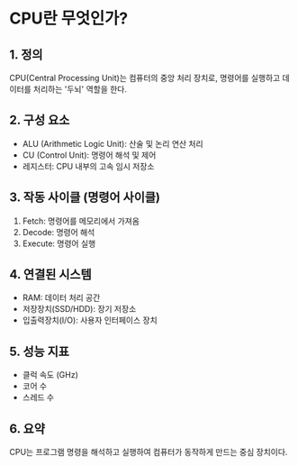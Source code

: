# CPU란 무엇인가?

## 1. 정의
CPU(Central Processing Unit)는 컴퓨터의 중앙 처리 장치로, 명령어를 실행하고 데이터를 처리하는 '두뇌' 역할을 한다.

## 2. 구성 요소
- ALU (Arithmetic Logic Unit): 산술 및 논리 연산 처리
- CU (Control Unit): 명령어 해석 및 제어
- 레지스터: CPU 내부의 고속 임시 저장소

## 3. 작동 사이클 (명령어 사이클)
1. Fetch: 명령어를 메모리에서 가져옴
2. Decode: 명령어 해석
3. Execute: 명령어 실행

## 4. 연결된 시스템
- RAM: 데이터 처리 공간
- 저장장치(SSD/HDD): 장기 저장소
- 입출력장치(I/O): 사용자 인터페이스 장치

## 5. 성능 지표
- 클럭 속도 (GHz)
- 코어 수
- 스레드 수

## 6. 요약
CPU는 프로그램 명령을 해석하고 실행하여 컴퓨터가 동작하게 만드는 중심 장치이다.
